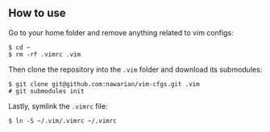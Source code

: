 ## How to use

Go to your home folder and remove anything related to vim configs:

```
$ cd ~
$ rm -rf .vimrc .vim
```

Then clone the repository into the `.vim` folder and download its submodules:

```
$ git clone git@github.com:nawarian/vim-cfgs.git .vim
# git submodules init
```

Lastly, symlink the `.vimrc` file:

```
$ ln -S ~/.vim/.vimrc ~/.vimrc
```

